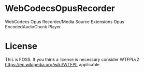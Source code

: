 # WebCodecsOpusRecorder
WebCodecs Opus Recorder/Media Source Extensions Opus EncodedAudioChunk Player

# License
This is FOSS. If you think a license is necessary consider WTFPLv2 https://en.wikipedia.org/wiki/WTFPL applicable.
